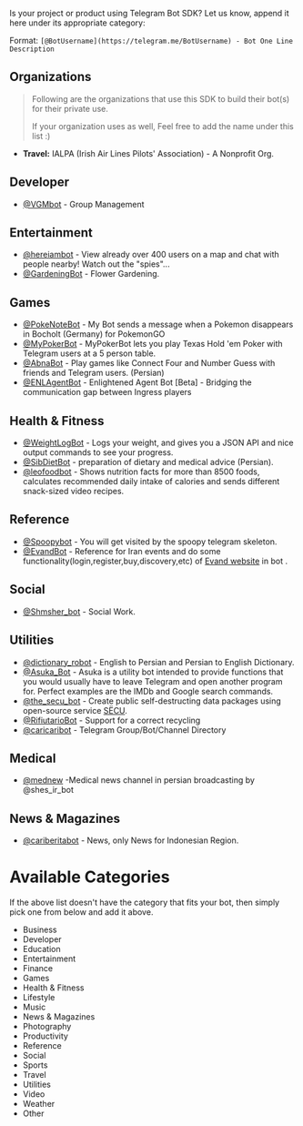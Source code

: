 Is your project or product using Telegram Bot SDK? Let us know, append it here under its appropriate category:

Format: `[@BotUsername](https://telegram.me/BotUsername) - Bot One Line Description`

## Organizations

> Following are the organizations that use this SDK to build their bot(s) for their private use.
>
> If your organization uses as well, Feel free to add the name under this list :)

- **Travel:** IALPA (Irish Air Lines Pilots' Association) - A Nonprofit Org.

## Developer
- [@VGMbot](https://telegram.me/VGMbot) - Group Management

## Entertainment
- [@hereiambot](https://telegram.me/hereiambot) - View already over 400 users on a map and chat with people nearby! Watch out the "spies"...
- [@GardeningBot](https://telegram.me/GardeningBot) - Flower Gardening.

## Games
- [@PokeNoteBot](https://telegram.me/PokeNoteBot) - My Bot sends a message when a Pokemon disappears in Bocholt (Germany) for PokemonGO
- [@MyPokerBot](https://telegram.me/MyPokerBot) - MyPokerBot lets you play Texas Hold 'em Poker with Telegram users at a 5 person table.
- [@AbnaBot](https://telegram.me/AbnaBot) - Play games like Connect Four and Number Guess with friends and Telegram users. (Persian)
- [@ENLAgentBot](https://telegram.me/ENLAgentBot) - Enlightened Agent Bot [Beta] - Bridging the communication gap between Ingress players

## Health & Fitness
- [@WeightLogBot](https://telegram.me/WeightLogBot) - Logs your weight, and gives you a JSON API and nice output commands to see your progress.
- [@SibDietBot](https://telegram.me/sibdietbot) - preparation of dietary and medical advice (Persian).
- [@leofoodbot](https://telegram.me/leofoodbot) - Shows nutrition facts for more than 8500 foods, calculates recommended daily intake of calories and sends different snack-sized video recipes.

## Reference
- [@Spoopybot](https://telegram.me/Spoopybot) - You will get visited by the spoopy telegram skeleton.
- [@EvandBot](https://telegram.me/EvandBot) - Reference for Iran events and do some functionality(login,register,buy,discovery,etc) of [Evand website](https://evand.ir) in bot .

## Social
- [@Shmsher_bot](https://telegram.me/Shmsher_bot) - Social Work.

## Utilities
- [@dictionary_robot](https://telegram.me/dictionary_robot) - English to Persian and Persian to English Dictionary.
- [@Asuka_Bot](https://telegram.me/Asuka_Bot) - Asuka is a utility bot intended to provide functions that you would usually have to leave Telegram and open another program for. Perfect examples are the IMDb and Google search commands.
- [@the_secu_bot](https://telegram.me/the_secu_bot) - Create public self-destructing data packages using open-source service [SЁCU](https://secu.su/).
- [@RifiutarioBot](https://telegram.me/RifiutarioBot) - Support for a correct recycling
- [@caricaribot](https://telegram.me/caricaribot) - Telegram Group/Bot/Channel Directory

## Medical

- [@mednew](https://telegram.me/mednew) -Medical news channel in persian broadcasting by @shes_ir_bot

## News & Magazines
- [@cariberitabot](https://telegram.me/cariberitabot) - News, only News for Indonesian Region.

# Available Categories

If the above list doesn't have the category that fits your bot, then simply pick one from below and add it above.

- Business
- Developer
- Education
- Entertainment
- Finance
- Games
- Health & Fitness
- Lifestyle
- Music
- News & Magazines
- Photography
- Productivity
- Reference
- Social
- Sports
- Travel
- Utilities
- Video
- Weather
- Other
